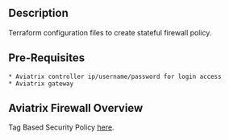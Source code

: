 Description
-----------
  Terraform configuration files to create stateful firewall policy.

Pre-Requisites
--------------
    * Aviatrix controller ip/username/password for login access
    * Aviatrix gateway

Aviatrix Firewall Overview
------------------------------
Tag Based Security Policy [here](https://docs.aviatrix.com/HowTos/tag_firewall.html).
